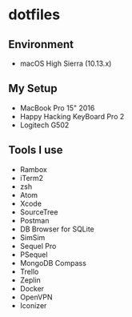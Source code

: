 # dotfiles

## Environment
- macOS High Sierra (10.13.x)

## My Setup
- MacBook Pro 15" 2016
- Happy Hacking KeyBoard Pro 2
- Logitech G502

## Tools I use
- Rambox
- iTerm2
- zsh
- Atom
- Xcode
- SourceTree
- Postman
- DB Browser for SQLite
- SimSim
- Sequel Pro
- PSequel
- MongoDB Compass
- Trello
- Zeplin
- Docker
- OpenVPN
- Iconizer
